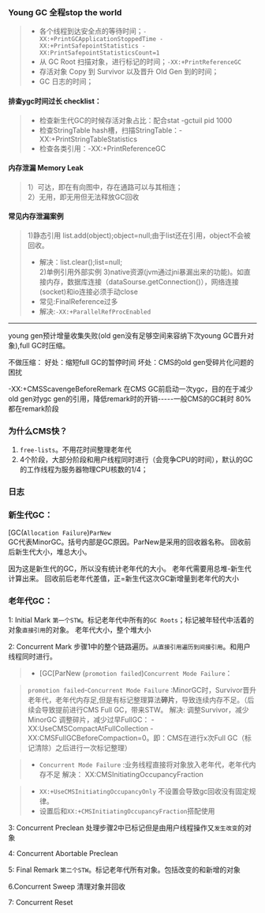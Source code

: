 
### Young GC 全程stop the world
> - 各个线程到达安全点的等待时间；`-XX:+PrintGCApplicationStoppedTime -XX:+PrintSafepointStatistics -XX:PrintSafepointStatisticsCount=1`
> - 从 GC Root 扫描对象，进行标记的时间；`-XX:+PrintReferenceGC`
> - 存活对象 Copy 到 Survivor 以及晋升 Old Gen 到的时间；
> - GC 日志的时间；

#### 排查ygc时间过长 checklist：
> - 检查新生代GC的时候存活对象占比：配合stat -gctuil pid 1000
> - 检查StringTable hash槽，扫描StringTable：-XX:+PrintStringTableStatistics
> - 检查各类引用：-XX:+PrintReferenceGC

#### 内存泄漏 Memory Leak
> 1）可达，即在有向图中，存在通路可以与其相连；    
> 2）无用，即无用但无法释放GC回收  

#### 常见内存泄漏案例
> 1)静态引用 list.add(object);object=null;由于list还在引用，object不会被回收。
> - 解决：list.clear();list=null;    
> 2)单例引用外部实例
> 3)native资源(jvm通过jni暴漏出来的功能)。如直接内存，数据库连接（dataSourse.getConnection()），网络连接(socket)和io连接必须手动close
> - 常见:FinalReference过多
> - 解决:`-XX:+ParallelRefProcEnabled`


<hr />
young gen预计增量收集失败(old gen没有足够空间来容纳下次young GC晋升对象),full GC时压缩。

不做压缩：
好处：缩短full GC的暂停时间
坏处：CMS的old gen受碎片化问题的困扰

-XX:+CMSScavengeBeforeRemark
在CMS GC前启动一次ygc，目的在于减少old gen对ygc gen的引用，降低remark时的开销-----一般CMS的GC耗时 80%都在remark阶段

### 为什么CMS快？
1. `free-lists`。不用花时间整理老年代
2. 4个阶段，大部分阶段和用户线程同时进行（会竞争CPU的时间），默认的GC的工作线程为服务器物理CPU核数的1/4；

### 日志

### 新生代GC：
[GC(`Allocation Failure`)`ParNew`   
GC代表MinorGC。括号内部是GC原因。ParNew是采用的回收器名称。
回收前后新生代大小，堆总大小。

因为这是新生代的GC，所以没有统计老年代的大小。
老年代需要用总堆-新生代计算出来。
回收前后老年代差值，正=新生代这次GC新增量到老年代的大小

### 老年代GC：
1: Initial Mark
`第一个STW`。标记老年代中所有的`GC Roots`；标记被年轻代中活着的对象`直接引用`的对象。
老年代大小，整个堆大小

2: Concurrent Mark
步骤1中的整个链路遍历。`从直接引用遍历到间接引用`。和用户线程同时进行。

> - [GC[ParNew (`promotion failed`)`Concurrent Mode Failure`：


> `promotion failed`-`Concurrent Mode Failure` :MinorGC时，Survivor晋升老年代，老年代内存足,但是有标记整理算法<b>碎片</b>，导致连续内存不足。（后续会导致提前进行CMS Full GC，带来STW。
> 解决:
> 调整Survivor，减少MinorGC
> 调整碎片，减少过早FullGC：
> -XX:UseCMSCompactAtFullCollection -XX:CMSFullGCBeforeCompaction=0。即：CMS在进行x次Full GC（标记清除）之后进行一次标记整理）


> - `Concurrent Mode Failure` :业务线程直接将对象放入老年代，老年代内存不足
> 解决：
> XX:CMSInitiatingOccupancyFraction

> - `XX:+UseCMSInitiatingOccupancyOnly` 不设置会导致gc回收没有固定规律。
> - 设置后和`XX:+CMSInitiatingOccupancyFraction`搭配使用

3: Concurrent Preclean
处理步骤2中已标记但是由用户线程操作又`发生改变`的对象

4: Concurrent Abortable Preclean

5: Final Remark
`第二个STW`。标记老年代所有对象。包括改变的和新增的对象

6.Concurrent Sweep
清理对象并回收

7: Concurrent Reset
